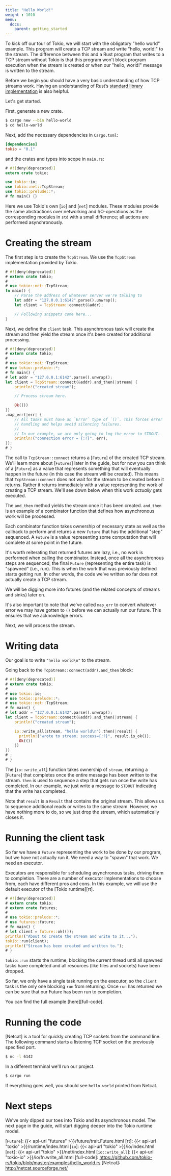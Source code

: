 ```yaml
---
title: "Hello World!"
weight : 1010
menu:
  docs:
    parent: getting_started
---
```


To kick off our tour of Tokio, we will start with the obligatory "hello world"
example. This program will create a TCP stream and write "hello, world!" to the stream.
The difference between this and a Rust program that writes to a TCP stream without Tokio
is that this program won't block program execution when the stream is created or when
our "hello, world!" message is written to the stream.

Before we begin you should have a very basic understanding of how TCP streams work. Having
an understanding of Rust’s [standard library implementation](https://doc.rust-lang.org/std/net/struct.TcpStream.html)
is also helpful.

Let's get started.

First, generate a new crate.

```bash
$ cargo new --bin hello-world
$ cd hello-world
```

Next, add the necessary dependencies in `Cargo.toml`:

```toml
[dependencies]
tokio = "0.1"
```

and the crates and types into scope in `main.rs`:

```rust
# #![deny(deprecated)]
extern crate tokio;

use tokio::io;
use tokio::net::TcpStream;
use tokio::prelude::*;
# fn main() {}
```

Here we use Tokio's own [`io`] and [`net`] modules. These modules provide the same
abstractions over networking and I/O-operations as the corresponding modules in `std`
with a small difference; all actions are performed asynchronously.

# Creating the stream

The first step is to create the `TcpStream`. We use the `TcpStream` implementation provided
by Tokio.

```rust
# #![deny(deprecated)]
# extern crate tokio;
#
# use tokio::net::TcpStream;
fn main() {
    // Parse the address of whatever server we're talking to
    let addr = "127.0.0.1:6142".parse().unwrap();
    let client = TcpStream::connect(&addr);

    // Following snippets come here...
}
```

Next, we define the `client` task. This asynchronous task will create the stream
and then yield the stream once it's been created for additional processing.

```rust
# #![deny(deprecated)]
# extern crate tokio;
#
# use tokio::net::TcpStream;
# use tokio::prelude::*;
# fn main() {
# let addr = "127.0.0.1:6142".parse().unwrap();
let client = TcpStream::connect(&addr).and_then(|stream| {
    println!("created stream");

    // Process stream here.

    Ok(())
})
.map_err(|err| {
    // All tasks must have an `Error` type of `()`. This forces error
    // handling and helps avoid silencing failures.
    //
    // In our example, we are only going to log the error to STDOUT.
    println!("connection error = {:?}", err);
});
# }
```

The call to `TcpStream::connect` returns a [`Future`] of the created TCP stream.
We'll learn more about [`Futures`] later in the guide, but for now you can think of
a [`Future`] as a value that represents something that will eventually happen in the
future (in this case the stream will be created). This means that `TcpStream::connect` does
not wait for the stream to be created before it returns. Rather it returns immediately
with a value representing the work of creating a TCP stream. We'll see down below when this work
_actually_ gets executed.

The `and_then` method yields the stream once it has been created. `and_then` is an
example of a combinator function that defines how asynchronous work will be processed.

Each combinator function takes ownership of necessary state as well as the
callback to perform and returns a new `Future` that has the additional "step"
sequenced. A `Future` is a value representing some computation that will complete at
some point in the future.

It's worth reiterating that returned futures are lazy, i.e., no work is performed when
calling the combinator. Instead, once all the asynchronous steps are sequenced, the
final `Future` (representing the entire task) is "spawned" (i.e., run). This is when
the work that was previously defined starts getting run. In other words, the code
we've written so far does not actually create a TCP stream.

We will be digging more into futures (and the related concepts of streams and sinks)
later on.

It's also important to note that we've called `map_err` to convert whatever error
we may have gotten to `()` before we can actually run our future. This ensures that
we acknowledge errors.

Next, we will process the stream.

# Writing data

Our goal is to write `"hello world\n"` to the stream.

Going back to the `TcpStream::connect(addr).and_then` block:

```rust
# #![deny(deprecated)]
# extern crate tokio;
#
# use tokio::io;
# use tokio::prelude::*;
# use tokio::net::TcpStream;
# fn main() {
# let addr = "127.0.0.1:6142".parse().unwrap();
let client = TcpStream::connect(&addr).and_then(|stream| {
    println!("created stream");

    io::write_all(stream, "hello world\n").then(|result| {
      println!("wrote to stream; success={:?}", result.is_ok());
      Ok(())
    })
})
# ;
# }
```

The [`io::write_all`] function takes ownership of `stream`, returning a
[`Future`] that completes once the entire message has been written to the
stream. `then` is used to sequence a step that gets run once the write has
completed. In our example, we just write a message to `STDOUT` indicating that
the write has completed.

Note that `result` is a `Result` that contains the original stream. This allows us
to sequence additional reads or writes to the same stream. However, we have
nothing more to do, so we just drop the stream, which automatically closes it.

# Running the client task

So far we have a `Future` representing the work to be done by our program, but we
have not actually run it. We need a way to "spawn" that work. We need an executor.

Executors are responsible for scheduling asynchronous tasks, driving them to
completion. There are a number of executor implementations to choose from, each have
different pros and cons. In this example, we will use the default executor of the
[Tokio runtime][rt].

```rust
# #![deny(deprecated)]
# extern crate tokio;
# extern crate futures;
#
# use tokio::prelude::*;
# use futures::future;
# fn main() {
# let client = future::ok(());
println!("About to create the stream and write to it...");
tokio::run(client);
println!("Stream has been created and written to.");
# }
```

`tokio::run` starts the runtime, blocking the current thread until all spawned tasks
have completed and all resources (like files and sockets) have been dropped.

So far, we only have a single task running on the executor, so the `client` task
is the only one blocking `run` from returning. Once `run` has returned we can be sure
that our Future has been run to completion.

You can find the full example [here][full-code].

# Running the code

[Netcat] is a tool for quickly creating TCP sockets from the command line. The following
command starts a listening TCP socket on the previously specified port.

```bash
$ nc -l 6142
```

In a different terminal we'll run our project.

```bash
$ cargo run
```

If everything goes well, you should see `hello world` printed from Netcat.

# Next steps

We've only dipped our toes into Tokio and its asynchronous model. The next page in
the guide, will start digging deeper into the Tokio runtime model.

[`Future`]: {{< api-url "futures" >}}/future/trait.Future.html
[rt]: {{< api-url "tokio" >}}/runtime/index.html
[`io`]: {{< api-url "tokio" >}}/io/index.html
[`net`]: {{< api-url "tokio" >}}/net/index.html
[`io::write_all`]: {{< api-url "tokio-io" >}}/io/fn.write_all.html
[full-code]: https://github.com/tokio-rs/tokio/blob/master/examples/hello_world.rs
[Netcat]: http://netcat.sourceforge.net/
